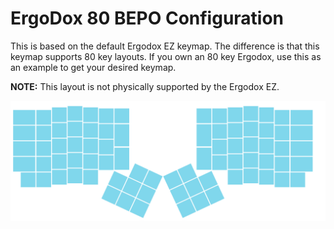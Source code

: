 # ErgoDox 80 BEPO Configuration

This is based on the default Ergodox EZ keymap.
The difference is that this keymap supports 80 key layouts.
If you own an 80 key Ergodox, use this as an example to get your desired keymap.

**NOTE:** This layout is not physically supported by the Ergodox EZ.


![Default80](ergodox80.png)
